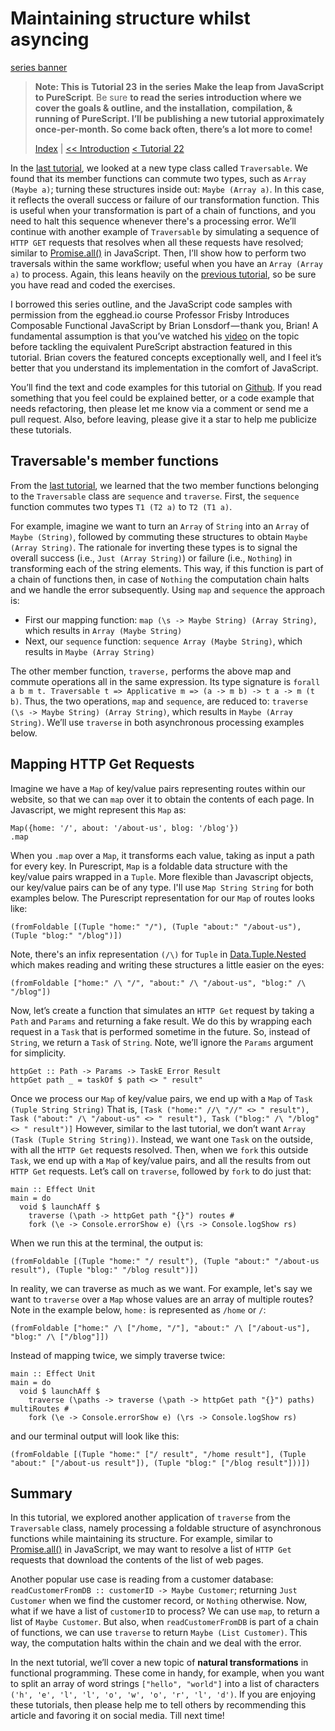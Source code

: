 

# Maintaining structure whilst asyncing

[series banner](../resources/glitched-abstract.jpg)

> **Note: This is** **Tutorial 23** **in the series** **Make the leap from JavaScript to PureScript**. Be sure
> **to read the series introduction where we cover the goals & outline, and the installation,**
> **compilation, & running of PureScript. I’ll be publishing a new tutorial approximately**
> **once-per-month. So come back often, there’s a lot more to come!**
> 
> [Index](https:github.com/adkelley/javascript-to-purescript/tree/master/md) | [<< Introduction](https:github.com/adkelley/javascript-to-purescript) [< Tutorial 22](https:github.com/adkelley/javascript-to-purescript/tree/master/tut22)

In the [last tutorial](https://github.com/adkelley/javascript-to-purescript/tree/master/tut22/), we looked at a new type class called `Traversable`.  We found that its member functions can commute two types, such as `Array (Maybe a)`; turning these structures inside out: `Maybe (Array a)`.  In this case, it reflects the overall success or failure of our transformation function. This is useful when your transformation is part of a chain of functions, and you need to halt this sequence whenever there's a processing error.  We’ll continue with another example of `Traversable` by simulating a sequence of `HTTP GET` requests that resolves when all these requests have resolved; similar to [Promise.all()](https://developer.mozilla.org/en-US/docs/Web/JavaScript/Reference/Global_Objects/Promise/all) in JavaScript. Then, I’ll show how to perform two traversals within the same workflow; useful when you have an `Array (Array a)` to process. Again, this leans heavily on the [previous tutorial](https://github.com/adkelley/javascript-to-purescript/tree/master/tut22/), so be sure you have read and coded the exercises.

I borrowed this series outline, and the JavaScript code samples with permission from the egghead.io course Professor Frisby Introduces Composable Functional JavaScript by
Brian Lonsdorf — thank you, Brian! A fundamental assumption is that you’ve watched his [video](https://egghead.io/lessons/javascript-maintaining-structure-whilst-asyncing) on the topic before tackling the equivalent PureScript abstraction
featured in this tutorial. Brian covers the featured concepts exceptionally well, and I feel it’s better that you understand its implementation in the comfort of JavaScript.

You’ll find the text and code examples for this tutorial on [Github](https://github.com/adkelley/javascript-to-purescript/tree/master/tut22).  If you read something that you feel could be explained better, or a code example that needs refactoring, then please let me know via a comment or send me a pull request.  Also, before leaving, please give it a star to help me publicize these tutorials.


## Traversable's member functions

From the [last tutorial](https://github.com/adkelley/javascript-to-purescript/tree/master/tut22/), we learned that the two member functions belonging to the `Traversable` class are `sequence` and `traverse`.  First, the `sequence` function commutes two types `T1 (T2 a)` to `T2 (T1 a)`.

For example, imagine we want to turn an `Array` of `String` into an `Array` of `Maybe (String)`, followed by commuting these structures to obtain `Maybe (Array String)`.  The rationale for inverting these types is to signal the overall success (i.e., `Just (Array String)`) or failure (i.e., `Nothing`) in transforming each of the string elements.  This way, if this function is part of a chain of functions then, in case of `Nothing` the computation chain halts and we handle the error subsequently.  Using `map` and `sequence` the approach is:

-   First our mapping function: `map (\s -> Maybe String) (Array String)`, which results in `Array (Maybe String)`
-   Next, our `sequence` function: `sequence Array (Maybe String)`, which results in `Maybe (Array String)`

The other member function, `traverse,` performs the above map and commute operations all in the same expression. Its type signature is `forall a b m t. Traversable t => Applicative m => (a -> m b) -> t a -> m (t b)`. Thus, the two operations, `map` and `sequence`, are reduced to:
`traverse (\s -> Maybe String) (Array String)`, which results in `Maybe (Array String)`. We’ll use `traverse` in both asynchronous processing examples below.


## Mapping HTTP Get Requests

Imagine we have a `Map` of key/value pairs representing routes within our website, so that we can `map` over it to obtain the contents of each page.  In Javascript, we might represent this `Map` as:

    Map({home: '/', about: '/about-us', blog: '/blog'})
    .map

When you `.map` over a `Map`, it transforms each value, taking as input a path for every key.  In Purescript,  `Map` is a foldable data structure with the key/value pairs wrapped in a `Tuple`. More flexible than Javascript objects, our key/value pairs can be of any type. I'll use `Map String String` for both examples below.  The Purescript representation for our `Map` of routes looks like:

    (fromFoldable [(Tuple "home:" "/"), (Tuple "about:" "/about-us"), (Tuple "blog:" "/blog")])

Note, there's an infix representation `(/\)` for `Tuple` in  [Data.Tuple.Nested](https://pursuit.purescript.org/search?q=Data.Tuple.Nested) which makes reading and writing these structures a little easier on the eyes:

    (fromFoldable ["home:" /\ "/", "about:" /\ "/about-us", "blog:" /\ "/blog"])

Now, let’s create a function that simulates an `HTTP Get` request by taking a `Path` and `Params` and returning a fake result.  We do this by wrapping each request in a `Task` that is performed sometime in the future. So, instead of `String`, we return a `Task` of `String`.  Note, we’ll ignore the `Params` argument for simplicity.

    httpGet :: Path -> Params -> TaskE Error Result
    httpGet path _ = taskOf $ path <> " result"

Once we process our `Map` of key/value pairs, we end up with a `Map` of `Task (Tuple String String)` That is, `[Task ("home:" //\ "//" <> " result"), Task ("about:" /\ "/about-us" <> " result"), Task ("blog:" /\ "/blog" <> " result")]` However, similar to the last tutorial, we don’t want `Array (Task (Tuple String String))`. Instead, we want one `Task` on the outside, with all the `HTTP Get` requests resolved.  Then, when we `fork` this outside `Task`, we end up with a `Map` of key/value pairs, and all the results from out `HTTP Get` requests.  Let’s call on `traverse`, followed by `fork` to do just that:

    main :: Effect Unit
    main = do
      void $ launchAff $
        traverse (\path -> httpGet path "{}") routes #
        fork (\e -> Console.errorShow e) (\rs -> Console.logShow rs)

When we run this at the terminal, the output is:

    (fromFoldable [(Tuple "home:" "/ result"), (Tuple "about:" "/about-us result"), (Tuple "blog:" "/blog result")])

In reality, we can traverse as much as we want.  For example, let's say we want to `traverse` over a `Map` whose values are an array of multiple routes? Note in the example below, `home:` is represented as
`/home` or `/`:

    (fromFoldable ["home:" /\ ["/home, "/"], "about:" /\ ["/about-us"], "blog:" /\ ["/blog"]])

Instead of mapping twice, we simply traverse twice:

    main :: Effect Unit
    main = do
      void $ launchAff $
        traverse (\paths -> traverse (\path -> httpGet path "{}") paths) multiRoutes #
        fork (\e -> Console.errorShow e) (\rs -> Console.logShow rs)

and our terminal output will look like this:

    (fromFoldable [(Tuple "home:" ["/ result", "/home result"], (Tuple "about:" ["/about-us result"]), (Tuple "blog:" ["/blog result"]))])


## Summary

In this tutorial, we explored another application of `traverse` from the `Traversable` class, namely processing a foldable structure of asynchronous functions while maintaining its structure. For example, similar to [Promise.all()](https://developer.mozilla.org/en-US/docs/Web/JavaScript/Reference/Global_Objects/Promise/all) in JavaScript, we may want to resolve a list of `HTTP Get` requests that download the contents of the list of web pages.

Another popular use case is reading from a customer database: `readCustomerFromDB :: customerID -> Maybe Customer`; returning `Just Customer` when we find the customer record, or `Nothing` otherwise.  Now, what if we have a list of `customerID` to process?  We can use `map`, to return a list of `Maybe Customer`.  But also, when `readCustomerFromDB` is part of a chain of functions, we can use `traverse` to return `Maybe (List Customer)`.  This way, the computation halts within the chain and we deal with the error.

In the next tutorial, we’ll cover a new topic of **natural transformations** in functional programming.  These come in handy, for example, when you want to split an array of
word strings `["hello", "world"]` into a list of characters `('h', 'e', 'l', 'l', 'o', 'w', 'o', 'r', 'l', 'd')`.  If you are enjoying these tutorials, then please help me to tell others by recommending this article and favoring it on social media.  Till next time!

